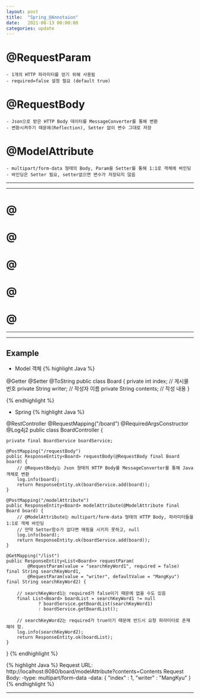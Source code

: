 ```yaml
---
layout: post
title:  "Spring_@Annotaion"
date:   2021-08-13 00:00:00
categories: update
---
```


# @RequestParam
    - 1개의 HTTP 파라미터를 얻기 위해 사용됨
    - required=false 설정 필요 (default true)   
   
# @RequestBody
    - Json으로 받은 HTTP Body 데이터를 MessageConverter를 통해 변환
    - 변환시켜주기 때문에(Reflection), Setter 없이 변수 그대로 저장    
   
# @ModelAttribute
    - multipart/form-data 형태의 Body, Param을 Setter를 통해 1:1로 객체에 바인딩
    - 바인딩은 Setter 필요, setter없으면 변수가 저장되지 않음   
   
      
         
 ---           
 - - -           
# @
   

# @
   

# @
    

# @
   

# @

- - -
- - -

## Example

 - Model 객체 
{% highlight Java %}

@Getter
@Setter
@ToString
public class Board {
    private int index; // 게시물 번호
    private String writer; // 작성자 이름
    private String contents;  // 작성 내용
}

{% endhighlight %}


 - Spring 
{% highlight Java %}

@RestController
@RequestMapping("/board")
@RequiredArgsConstructor
@Log4j2
public class BoardController {

    private final BoardService boardService;

    @PostMapping("/requestBody")
    public ResponseEntity<Board> requestBody(@RequestBody final Board board) {
        // @RequestBody는 Json 형태의 HTTP Body를 MessageConverter를 통해 Java 객체로 변환
        log.info(board);
        return ResponseEntity.ok(boardService.add(board));
    }

    @PostMapping("/modelAttribute")
    public ResponseEntity<Board> modelAttribute(@ModelAttribute final Board board) {
        // @ModelAttribute는 multipart/form-data 형태의 HTTP Body, 파라미터들을 1:1로 객체 바인딩
        // 만약 Setter함수가 없다면 매핑을 시키지 못하고, null
        log.info(board);
        return ResponseEntity.ok(boardService.add(board));
    }

    @GetMapping("/list")
    public ResponseEntity<List<Board>> requestParam(
            @RequestParam(value = "searchKeyWord1", required = false) final String searchKeyWord1,
            @RequestParam(value = "writer", defaultValue = "MangKyu") final String searchKeyWord2) {

        // searchKeyWord1는 required가 false이기 때문에 없을 수도 있음
        final List<Board> boardList = searchKeyWord1 != null
                ? boardService.getBoardList(searchKeyWord1)
                : boardService.getBoardList();

        // searchKeyWord2는 required가 true이기 때문에 반드시 요청 파라미터로 존재해야 함.
        log.info(searchKeyWord2);
        return ResponseEntity.ok(boardList);
    }
}
{% endhighlight %}

{% highlight Java %}
Request URL: http://localhost:8080/board/modelAttribute?contents=Contents
Request Body:
    -type: multipart/form-data
    -data: {
            "index"  : 1,
            "writer" : "MangKyu"
    }
{% endhighlight %}
 
- - -


